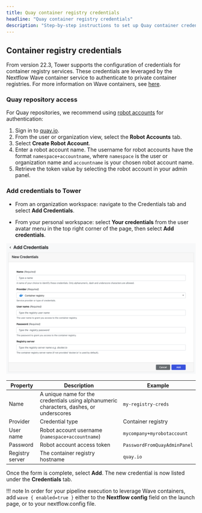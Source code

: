 ```yaml
---
title: Quay container registry credentials
headline: "Quay container registry credentials"
description: "Step-by-step instructions to set up Quay container credentials in Nextflow Tower."
---
```


## Container registry credentials

From version 22.3, Tower supports the configuration of credentials for container registry services. These credentials are leveraged by the Nextflow Wave container service to authenticate to private container registries. For more information on Wave containers, see [here](https://www.nextflow.io/docs/latest/wave.html).

### Quay repository access

For Quay repositories, we recommend using [robot accounts](https://docs.quay.io/glossary/robot-accounts.html) for authentication:

1. Sign in to [quay.io](https://quay.io/).
2. From the user or organization view, select the **Robot Accounts** tab.
3. Select **Create Robot Account**.
4. Enter a robot account name. The username for robot accounts have the format `namespace+accountname`, where `namespace` is the user or organization name and `accountname` is your chosen robot account name.
5. Retrieve the token value by selecting the robot account in your admin panel.

### Add credentials to Tower

- From an organization workspace: navigate to the Credentials tab and select **Add Credentials**.

- From your personal workspace: select **Your credentials** from the user avatar menu in the top right corner of the page, then select **Add credentials**.

![](_images/container_registry_credentials_blank.png)

| Property        | Description                                                                             | Example                      |
| --------------- | --------------------------------------------------------------------------------------- | ---------------------------- |
| Name            | A unique name for the credentials using alphanumeric characters, dashes, or underscores | `my-registry-creds`          |
| Provider        | Credential type                                                                         | Container registry           |
| User name       | Robot account username (`namespace+accountname`)                                        | `mycompany+myrobotaccount`   |
| Password        | Robot account access token                                                              | `PasswordFromQuayAdminPanel` |
| Registry server | The container registry hostname                                                         | `quay.io`                    |

Once the form is complete, select **Add**. The new credential is now listed under the **Credentials** tab.

<!-- prettier-ignore -->
!!! note
    In order for your pipeline execution to leverage Wave containers, add `wave { enabled=true }` either to the **Nextflow config** field on the launch page, or to your nextflow.config file.
